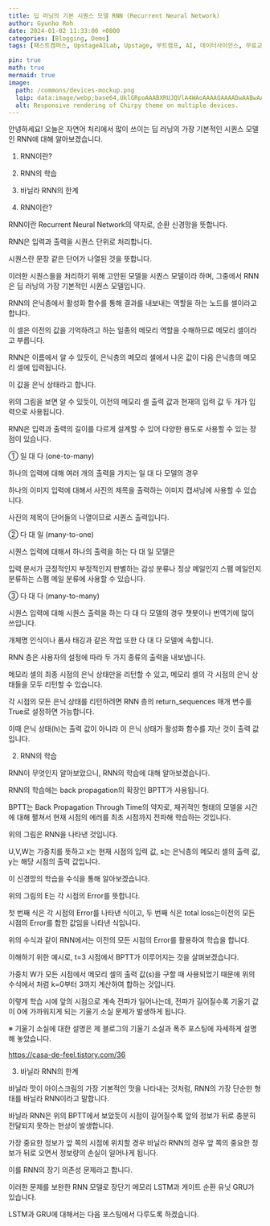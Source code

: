 ```yaml
---
title: 딥 러닝의 기본 시퀀스 모델 RNN (Recurrent Neural Network)
author: Gyunho Roh
date: 2024-01-02 11:33:00 +0800
categories: [Blogging, Demo]
tags: [패스트캠퍼스, UpstageAILab, Upstage, 부트캠프, AI, 데이터사이언스, 무료교육, 국비지원]

pin: true
math: true
mermaid: true
image:
  path: /commons/devices-mockup.png
  lqip: data:image/webp;base64,UklGRpoAAABXRUJQVlA4WAoAAAAQAAAADwAABwAAQUxQSDIAAAARL0AmbZurmr57yyIiqE8oiG0bejIYEQTgqiDA9vqnsUSI6H+oAERp2HZ65qP/VIAWAFZQOCBCAAAA8AEAnQEqEAAIAAVAfCWkAALp8sF8rgRgAP7o9FDvMCkMde9PK7euH5M1m6VWoDXf2FkP3BqV0ZYbO6NA/VFIAAAA
  alt: Responsive rendering of Chirpy theme on multiple devices.
---
```


안녕하세요! 오늘은 자연어 처리에서 많이 쓰이는 딥 러닝의 가장 기본적인 시퀀스 모델인 RNN에 대해 알아보겠습니다.

 

 

1. RNN이란?

2. RNN의 학습

3. 바닐라 RNN의 한계

 

1. RNN이란?
 

RNN이란 Recurrent Neural Network의 약자로, 순환 신경망을 뜻합니다.

 

RNN은 입력과 출력을 시퀀스 단위로 처리합니다. 

 

시퀀스란 문장 같은 단어가 나열된 것을 뜻합니다.

 

이러한 시퀀스들을 처리하기 위해 고안된 모델을 시퀀스 모델이라 하며, 그중에서 RNN은 딥 러닝의 가장 기본적인 시퀀스 모델입니다.

 

RNN의 은닉층에서 활성화 함수를 통해 결과를 내보내는 역할을 하는 노드를 셀이라고 합니다.

 

이 셀은 이전의 값을 기억하려고 하는 일종의 메모리 역할을 수해하므로 메모리 셀이라고 부릅니다.

 

RNN은 이름에서 알 수 있듯이, 은닉층의 메모리 셀에서 나온 값이 다음 은닉층의 메모리 셀에 입력됩니다.

 

이 값을 은닉 상태라고 합니다.

 

 

 


 

 

위의 그림을 보면 알 수 있듯이, 이전의 메모리 셀 출력 값과 현재의 입력 값 두 개가 입력으로 사용됩니다.

 

RNN은 입력과 출력의 길이를 다르게 설계할 수 있어 다양한 용도로 사용할 수 있는 장점이 있습니다.

 

 

 

① 일 대 다 (one-to-many)

 

하나의 입력에 대해 여러 개의 출력을 가지는 일 대 다 모델의 경우

 

하나의 이미지 입력에 대해서 사진의 제목을 출력하는 이미지 캡셔닝에 사용할 수 있습니다.

 

사진의 제목이 단어들의 나열이므로 시퀀스 출력입니다.

 

 


 

 

 

② 다 대 일 (many-to-one)

 

시퀀스 입력에 대해서 하나의 출력을 하는 다 대 일 모델은

 

입력 문서가 긍정적인지 부정적인지 판별하는 감성 분류나 정상 메일인지 스팸 메일인지 분류하는 스팸 메일 분류에 사용할 수 있습니다.

 

 


 

 

 

③ 다 대 다 (many-to-many)

 

시퀀스 입력에 대해 시퀀스 출력을 하는 다 대 다 모델의 경우 챗봇이나 번역기에 많이 쓰입니다.

 

개체명 인식이나 품사 태깅과 같은 작업 또한 다 대 다 모델에 속합니다.

 

 


 

 

 

RNN 층은 사용자의 설정에 따라 두 가지 종류의 출력을 내보냅니다.

 

메모리 셀의 최종 시점의 은닉 상태만을 리턴할 수 있고, 메모리 셀의 각 시점의 은닉 상태들을 모두 리턴할 수 있습니다.

 

각 시점의 모든 은닉 상태를 리턴하려면 RNN 층의 return_sequences 매개 변수를 True로 설정하면 가능합니다.

 

이때 은닉 상태(h)는 출력 값이 아니라 이 은닉 상태가 활성화 함수를 지난 것이 출력 값입니다.

 

 


 

 

2. RNN의 학습
 

RNN이 무엇인지 알아보았으니, RNN의 학습에 대해 알아보겠습니다.

 

RNN의 학습에는 back propagation의 확장인 BPTT가 사용됩니다.

 

BPTT는 Back Propagation Through Time의 약자로, 재귀적인 형태의 모델을 시간에 대해 펼쳐서 현재 시점의 에러를 최초 시점까지 전파해 학습하는 것입니다.

 



 

 

위의 그림은 RNN을 나타낸 것입니다.

 

U,V,W는 가중치를 뜻하고 x는 현재 시점의 입력 값, s는 은닉층의 메모리 셀의 출력 값, y는 해당 시점의 출력 값입니다.

 

이 신경망의 학습을 수식을 통해 알아보겠습니다.

 

 



 

 

위의 그림의 E는 각 시점의 Error를 뜻합니다.

 

첫 번째 식은 각 시점의 Error를 나타낸 식이고, 두 번째 식은 total loss는이전의 모든 시점의 Error를 합한 값임을 나타낸 식입니다.

 

위의 수식과 같이 RNN에서는 이전의 모든 시점의 Error를 활용하여 학습을 합니다.

 

이해하기 위한 예시로, t=3 시점에서 BPTT가 이루어지는 것을 살펴보겠습니다.

 

 



 

 

가중치 W가 모든 시점에서 메모리 셀의 출력 값(s)을 구할 때 사용되었기 때문에 위의 수식에서 처럼 k=0부터 3까지 계산하여 합하는 것입니다.

 

이렇게 학습 시에 앞의 시점으로 계속 전파가 일어나는데, 전파가 길어질수록 기울기 값이 0에 가까워지게 되는 기울기 소실 문제가 발생하게 됩니다.

 

 

※ 기울기 소실에 대한 설명은 제 블로그의 기울기 소실과 폭주 포스팅에 자세하게 설명해 놓았습니다.

https://casa-de-feel.tistory.com/36

 
3. 바닐라 RNN의 한계
 

바닐라 맛이 아이스크림의 가장 기본적인 맛을 나타내는 것처럼, RNN의 가장 단순한 형태를 바닐라 RNN이라고 말합니다.

 

바닐라 RNN은 위의 BPTT에서 보았듯이 시점이 길어질수록 앞의 정보가 뒤로 충분히 전달되지 못하는 현상이 발생합니다. 

 

가장 중요한 정보가 앞 쪽의 시점에 위치할 경우 바닐라 RNN의 경우 앞 쪽의 중요한 정보가 뒤로 오면서 정보량의 손실이 일어나게 됩니다.

 

이를 RNN의 장기 의존성 문제라고 합니다.

 

이러한 문제를 보완한 RNN 모델로 장단기 메모리 LSTM과 게이트 순환 유닛 GRU가 있습니다.

 

LSTM과 GRU에 대해서는 다음 포스팅에서 다루도록 하겠습니다.

[^footnote]: The footnote source
[^fn-nth-2]: The 2nd footnote source

